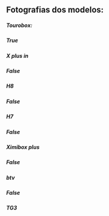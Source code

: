 ## Fotografias dos modelos:
##### Tourobox:
##### True
##### X plus in
##### False
##### H8
##### False
##### H7
##### False
##### Ximibox plus
##### False
##### btv
##### False
##### TG3

